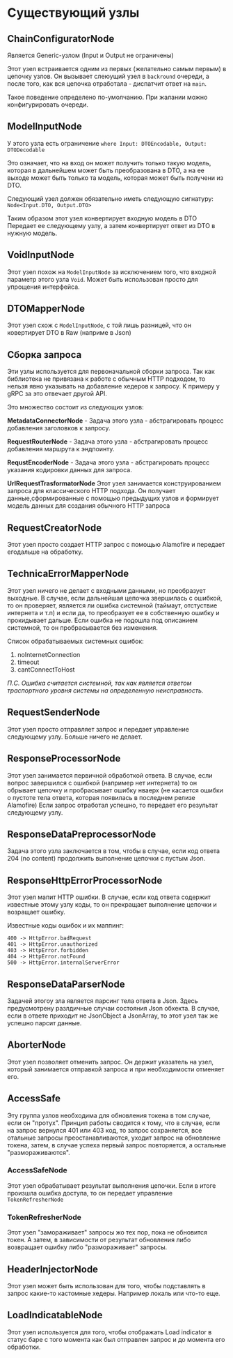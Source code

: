 # Существующий узлы

## ChainConfiguratorNode

Является Generic-узлом (Input и Output не ограничены)

Этот узел встраивается одним из первых (желательно самым первым) в цепочку узлов. Он вызывает слеюущий узел в `backround` очереди, а после того, как вся цепочка отработала - диспатчит ответ на `main`.

Такое поведение определено по-умолчанию. При жалании можно конфигурировать очереди.

## ModelInputNode

У этого узла есть ограничение `where Input: DTOEncodable, Output: DTODecodable`

Это означает, что на вход он может получить только такую модель, которая в дальнейшем может быть преобразована в DTO, а на ее выходе может быть только та модель, которая может быть получени из DTO.

Следующий узел должен обязательно иметь следующую сигнатуру: `Node<Input.DTO, Output.DTO>`

Таким образом этот узел конвертирует входную модель в DTO
Передает ее следующему узлу, а затем конвертирует ответ из DTO в нужную модель.

## VoidInputNode

Этот узел похож на `ModelInputNode` за исключением того, что входной параметр этого узла `Void`. 
Может быть использован просто для упрощения интерфейса.

## DTOMapperNode

Этот узел схож с `ModelInputNode`, с той лишь разницей, что он ковертирует DTO в Raw (наприме в Json)

## Сборка запроса

Эти узлы используется для первоначальной сборки запроса. 
Так как библиотека не привязана к работе с обычным HTTP подходом, то нельзя явно указывать на добавление хедеров к запросу. К примеру у gRPC за это отвечает другой API. 

Это множество состоит из следующих узлов:

**MetadataConnectorNode** - Задача этого узла -  абстрагировать процесс добавления заголовков к запросу.

**RequestRouterNode** - Задача этого узла - абстрагировать процесс добавления маршрута к эндпоинту.

**RequstEncoderNode** - Задача этого узла - абстрагировать процесс указания кодировки данных для запроса.

**UrlRequestTrasformatorNode** Этот узел занимается конструированием запроса для классического HTTP подхода. Он получает данные,сформированные с помощью предыдущих узлов и формирует модель данных для создания обычного HTTP запроса

## RequestCreatorNode 

Этот узел просто создает HTTP запрос с помощью Alamofire и передает егодальше на обработку.

## TechnicaErrorMapperNode

Этот узел ничего не делает с входными данными, но преобразует выходные. 
В случае, если дальнейшая цепочка звершилась с ошибкой, то он проверяет, является ли ошибка системной (таймаут, отстуствие интернета и т.п) и если да, то преобразует ее в собственную ошибку и прокидывает дальше. Если ошибка не подошла под описанием системной, то он пробрасывается без изменения. 

Список обрабатываемых системных ошибок:

1. noInternetConnection
2. timeout
3. cantConnectToHost

*П.C. Ошибка считается системной, так как является ответом траспортного уровня системы на определенную неисправность.*

## RequestSenderNode

Этот узел просто отправляет запрос и передает управление следующему узлу. Больше ничего не делает.

## ResponseProcessorNode

Этот узел занимается первичной обработкой ответа.
В случае, если вопрос завершился с ошибкой (например нет интернета) то он обрывает цепочку и пробрасывает ошибку нваерх (не касается ошибки о пустоте тела ответа, которая появилась в последнем релизе Alamofire)
Если запрос отработал успешно, то передает его результат следующему узлу.

## ResponseDataPreprocessorNode

Задача этого узла заключается в том, чтобы в случае, если код ответа 204 (no content) продолжить выполнение цепочки с пустым Json.

## ResponseHttpErrorProcessorNode

Этот узел мапит HTTP ошибки. В случае, если код ответа содержит известные этому узлу коды, то он прекращает выполнение цепочки и возращает ошибку. 

Известные коды ошибок и их маппинг:

```
400 -> HttpError.badRequest
401 -> HttpError.unauthorized
403 -> HttpError.forbidden
404 -> HttpError.notFound
500 -> HttpError.internalServerError
```

## ResponseDataParserNode

Задачей этогоу зла является парсинг тела ответа в Json. Здесь предусмотрену разлдичные случаи состояния Json обхекта.
В случае, если в ответе приходит не JsonObject а JsonArray, то этот узел так же успешно парсит данные.

## AborterNode

Этот узел позволяет отменить запрос. Он держит указатель на узел, который занимается отправкой запроса и при необходимости отменяет его. 

## AccessSafe

Эту группа узлов необходима для обновления токена в том случае, если он "протух".
Принцип работы сводится к тому, что в случае, если на запрос вернулся 401 или 403 код, то запрос сохраняется, все отальные запросы преостанавливаются, уходит запрос на обновление токена, затем, в случае успеха первый запрос повторяется, а остальные "размораживаются".

### AccessSafeNode

Этот узел обрабатывает результат выполнения цепочки. Если в итоге произшла ошибка доступа, то он передает управление `TokenRefresherNode`

### TokenRefresherNode

Этот узел "замораживает" запросы жо тех пор, пока не обновится токен. А затем, в зависимости от результат обновления либо возвращает ошибку либо "размораживает" запросы. 

## HeaderInjectorNode

Этот узел может быть использован для того, чтобы подставлять в запрос какие-то кастомные хедеры. Например локаль или что-то еще.

## LoadIndicatableNode

Этот узел используется для того, чтобы отображать Load indicator в статус баре с того момента как был отправлен запрос и до момента его обработки.